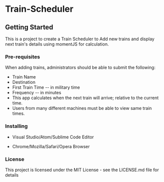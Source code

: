 # Train-Scheduler

## Getting Started
This is a project to create a Train Scheduler to Add new trains and display next train's details using momentJS for calculation.

### Pre-requisites

When adding trains, administrators should be able to submit the following:

* Train Name
* Destination 
* First Train Time -- in military time
* Frequency -- in minutes
* This app calculates when the next train will arrive; relative to the current time.
* Users from many different machines must be able to view same train times.

### Installing
* Visual Studio/Atom/Sublime Code Editor

* Chrome/Mozilla/Safari/Opera Browser

### License
This project is licensed under the MIT License - see the LICENSE.md file for details
